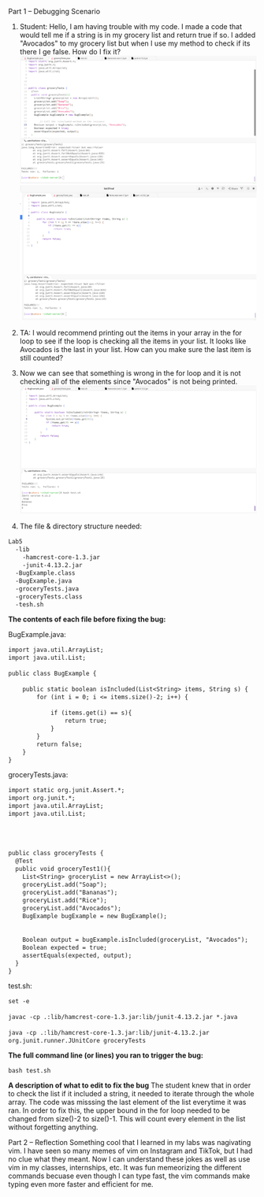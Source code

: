 Part 1 – Debugging Scenario
1. Student: Hello, I am having trouble with my code. I made a code that would tell me if a string is in my grocery list and return true if so. I added "Avocados" to my grocery list but when I use my method to check if its there I ge false. How do I fix it?
![Image](code.png)
![Image](error.png)
2. TA: I would recommend printing out the items in your array in the for loop to see if the loop is checking all the items in your list. It looks like Avocados is the last in your list. How can you make sure the last item is still counted?

3. Now we can see that something is wrong in the for loop and it is not checking all of the elements since "Avocados" is not being printed.
  ![Image](TA.png)

4. The file & directory structure needed:
```
Lab5
  -lib 
    -hamcrest-core-1.3.jar
    -junit-4.13.2.jar
  -BugExample.class
  -BugExample.java
  -groceryTests.java
  -groceryTests.class
  -tesh.sh
```

**The contents of each file before fixing the bug:**

BugExample.java:

```
import java.util.ArrayList;
import java.util.List;

public class BugExample {

    public static boolean isIncluded(List<String> items, String s) {
        for (int i = 0; i <= items.size()-2; i++) {
            
            if (items.get(i) == s){
                return true;  
            }
        }
        return false;  
    }
}
```
groceryTests.java:

```
import static org.junit.Assert.*;
import org.junit.*;
import java.util.ArrayList;
import java.util.List;




public class groceryTests {
  @Test
  public void groceryTest1(){
    List<String> groceryList = new ArrayList<>();
    groceryList.add("Soap");
    groceryList.add("Bananas");
    groceryList.add("Rice");
    groceryList.add("Avocados");
    BugExample bugExample = new BugExample();

        
    Boolean output = bugExample.isIncluded(groceryList, "Avocados");
    Boolean expected = true;
    assertEquals(expected, output);
  }
}
```
test.sh:

```
set -e

javac -cp .:lib/hamcrest-core-1.3.jar:lib/junit-4.13.2.jar *.java

java -cp .:lib/hamcrest-core-1.3.jar:lib/junit-4.13.2.jar org.junit.runner.JUnitCore groceryTests
```
**The full command line (or lines) you ran to trigger the bug:**

```
bash test.sh
```
**A description of what to edit to fix the bug**
The student knew that in order to check the list if it included a string, it needed to iterate through the whole array. The code was misssing the last element of the list everytime it was ran.
In order to fix this, the upper bound in the for loop needed to be changed from size()-2 to size()-1. This will count every element in the list without forgetting anything.

Part 2 – Reflection
Something cool that I learned in my labs was nagivating vim. I have seen so many memes of vim on Instagram and TikTok, but I had no clue what they meant. Now I can understand these jokes as well as use vim in my classes, internships, etc. It was fun memeorizing the different commands becuase even though I can type fast, the vim commands make typing even more faster and efficient for me.








